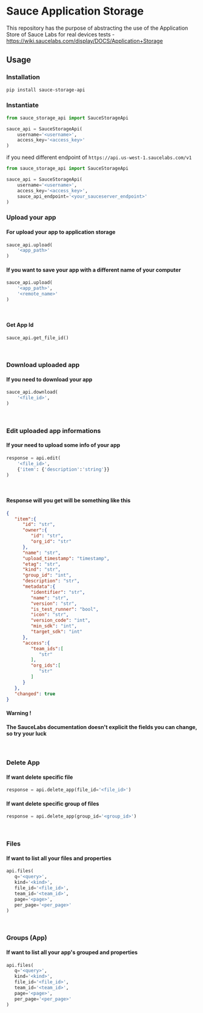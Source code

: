 # Sauce Application Storage

This repository has the purpose of abstracting the use of the Application Store of Sauce Labs for real devices tests - https://wiki.saucelabs.com/display/DOCS/Application+Storage


## Usage

### Installation
```sh
pip install sauce-storage-api 
```

### Instantiate 
```python
from sauce_storage_api import SauceStorageApi

sauce_api = SauceStorageApi(
    username='<username>',
    access_key='<access_key>'
)
```
if you need different endpoint of  ```https://api.us-west-1.saucelabs.com/v1```
```python
from sauce_storage_api import SauceStorageApi

sauce_api = SauceStorageApi(
    username='<username>',
    access_key='<access_key>',
    sauce_api_endpoint='<your_sauceserver_endpoint>'
)
```

### Upload your app
#### For upload your app to application storage
```python
sauce_api.upload(
    '<app_path>'
)
```
#### If you want to save your app with a different name of your computer
```python
sauce_api.upload(
    '<app_path>',
    '<remote_name>'
)
```

<br />

#### Get App Id
```
sauce_api.get_file_id()
```

<br />

### Download uploaded app
#### If you need to download your app 
```python
sauce_api.download(
    '<file_id>',
)
```

<br />

### Edit uploaded app informations
#### If your need to upload some info of your app
```python
response = api.edit(
    '<file_id>',
    {'item': {'description':'string'}}
)
```

<br />

#### Response will you get will be something like this
```json
{
   "item":{
      "id": "str",
      "owner":{
         "id": "str",
         "org_id": "str"
      },
      "name": "str",
      "upload_timestamp": "timestamp",
      "etag": "str",
      "kind": "str",
      "group_id": "int",
      "description": "str",
      "metadata":{
         "identifier": "str",
         "name": "str",
         "version": "str",
         "is_test_runner": "bool",
         "icon": "str",
         "version_code": "int",
         "min_sdk": "int",
         "target_sdk": "int"
      },
      "access":{
         "team_ids":[
            "str"
         ],
         "org_ids":[
            "str"
         ]
      }
   },
   "changed": true
}
```
#### Warning !
#### The SauceLabs documentation doesn't explicit the fields you can change, so try your luck

<br />

### Delete App
#### If want delete specific file
```python
response = api.delete_app(file_id='<file_id>')
```
#### If want delete specific group of files
```python
response = api.delete_app(group_id='<group_id>')
```

<br />

### Files
#### If want to list all your files and properties
```python
api.files(
   q='<query>',
   kind='<kind>',
   file_id='<file_id>',
   team_id='<team_id>',
   page='<page>', 
   per_page='<per_page>'
)
```

<br />

### Groups (App)
#### If want to list all your app's grouped and properties
```python
api.files(
   q='<query>',
   kind='<kind>',
   file_id='<file_id>',
   team_id='<team_id>',
   page='<page>', 
   per_page='<per_page>'
)
```
